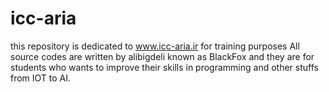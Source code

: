 # icc-aria
this repository is dedicated to www.icc-aria.ir for training purposes
All source codes are written by alibigdeli known as BlackFox and they are for students who wants to improve their skills in programming and other stuffs from IOT to AI.